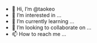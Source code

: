 - 👋 Hi, I’m @taokeo
- 👀 I’m interested in ...
- 🌱 I’m currently learning ...
- 💞️ I’m looking to collaborate on ...
- 📫 How to reach me ...

<!---
taokeo/taokeo is a ✨ special ✨ repository because its `README.md` (this file) appears on your GitHub profile.
You can click the Preview link to take a look at your changes.
--->
